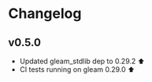 # Changelog

## v0.5.0

- Updated gleam_stdlib dep to 0.29.2 ⬆️
- CI tests running on gleam 0.29.0 ⬆️

